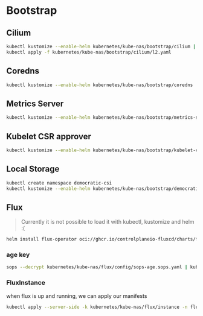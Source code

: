 # Bootstrap

## Cilium

```bash
kubectl kustomize --enable-helm kubernetes/kube-nas/bootstrap/cilium | kubectl apply -n kube-system -f -
kubectl apply -f kubernetes/kube-nas/bootstrap/cilium/l2.yaml
```

## Coredns

```bash
kubectl kustomize --enable-helm kubernetes/kube-nas/bootstrap/coredns | kubectl apply -n kube-system -f -
```

## Metrics Server

```bash
kubectl kustomize --enable-helm kubernetes/kube-nas/bootstrap/metrics-server | kubectl apply -n kube-system -f -
```

## Kubelet CSR approver

```bash
kubectl kustomize --enable-helm kubernetes/kube-nas/bootstrap/kubelet-csr-approver | kubectl apply -n kube-system -f -
```

## Local Storage

```bash
kubectl create namespace democratic-csi
kubectl kustomize --enable-helm kubernetes/kube-nas/bootstrap/democratic-csi | kubectl apply -n democratic-csi -f -
```

## Flux

> Currently it is not possible to load it with kubectl, kustomize and helm :(

```bash
helm install flux-operator oci://ghcr.io/controlplaneio-fluxcd/charts/flux-operator -n flux-system --create-namespace
```

### age key

```bash
sops --decrypt kubernetes/kube-nas/flux/config/sops-age.sops.yaml | kubectl apply -f - -n flux-system
```

### FluxInstance

when flux is up and running, we can apply our manifests

```bash
kubectl apply --server-side -k kubernetes/kube-nas/flux/instance -n flux-system
```
